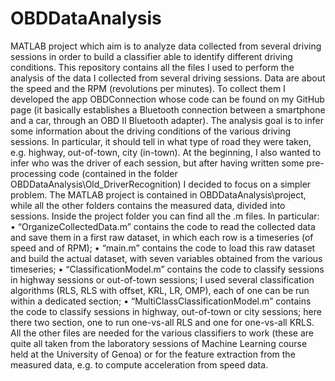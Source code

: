 # OBDDataAnalysis
MATLAB project which aim is to analyze data collected from several driving sessions in order to build a classifier able to identify different driving conditions.
This repository contains all the files I used to perform the analysis of the data I collected from several driving sessions. Data are about the speed and the RPM (revolutions per minutes). To collect them I developed the app OBDConnection whose code can be found on my GitHub page (it basically establishes a Bluetooth connection between a smartphone and a car, through an OBD II Bluetooth adapter). 
The analysis goal is to infer some information about the driving conditions of the various driving sessions. In particular, it should tell in what type of road they were taken, e.g. highway, out-of-town, city (in-town). At the beginning, I also wanted to infer who was the driver of each session, but after having written some pre-processing code (contained in the folder OBDDataAnalysis\Old_DriverRecognition) I decided to focus on a simpler problem. 
The MATLAB project is contained in OBDDataAnalysis\project, while all the other folders contains the measured data, divided into sessions. Inside the project folder you can find all the .m files. In particular:
•	“OrganizeCollectedData.m” contains the code to read the collected data and save them in a first raw dataset, in which each row is a timeseries (of speed and of RPM);
•	“main.m” contains the code to load this raw dataset and build the actual dataset, with seven variables obtained from the various timeseries;
•	“ClassificationModel.m” contains the code to classify sessions in highway sessions or out-of-town sessions; I used several classification algorithms (RLS, RLS with offset, KRL, LR, OMP), each of one can be run within a dedicated section; 
•	“MultiClassClassificationModel.m” contains the code to classify sessions in highway, out-of-town or city sessions; here there two section, one to run one-vs-all RLS and one for one-vs-all KRLS.
All the other files are needed for the various classifiers to work (these are quite all taken from the laboratory sessions of Machine Learning course held at the University of Genoa) or for the feature extraction from the measured data, e.g. to compute acceleration from speed data.
